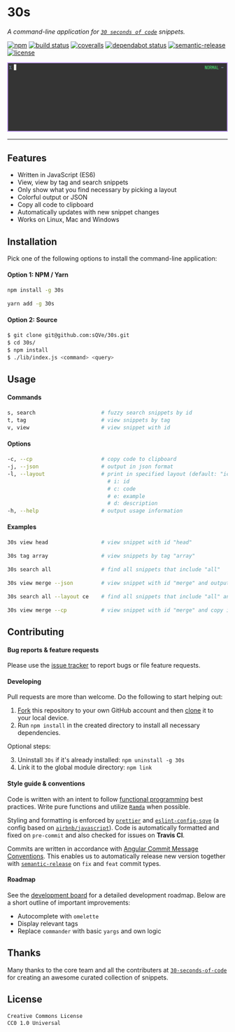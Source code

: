 # 30s

_A command-line application for [`30 seconds of code`](https://github.com/30-seconds/30-seconds-of-code/) snippets._

[![npm](https://img.shields.io/npm/v/30s.svg)](https://www.npmjs.com/package/30s) [![build status](https://travis-ci.org/sQVe/30s.svg?branch=master)](https://travis-ci.org/sQVe/30s) [![coveralls](https://coveralls.io/repos/github/sQVe/30s/badge.svg?branch=develop)](https://coveralls.io/github/sQVe/30s?branch=develop) [![dependabot status](https://api.dependabot.com/badges/status?host=github&repo=sQVe/30s)](https://dependabot.com) [![semantic-release](https://img.shields.io/badge/%20%20%F0%9F%93%A6%F0%9F%9A%80-semantic--release-e10079.svg)](https://github.com/semantic-release/semantic-release) [![license](https://img.shields.io/badge/license-CC0--1.0-blue.svg)](https://github.com/sQVe/30s/blob/develop/LICENSE)

![Demo](/.github/demo.gif?raw=true)

<hr>

## Features

- Written in JavaScript (ES6)
- View, view by tag and search snippets
- Only show what you find necessary by picking a layout
- Colorful output or JSON
- Copy all code to clipboard
- Automatically updates with new snippet changes
- Works on Linux, Mac and Windows

## Installation

Pick one of the following options to install the command-line application:

#### Option 1: NPM / Yarn

```bash
npm install -g 30s
```

```bash
yarn add -g 30s
```

#### Option 2: Source

```bash
$ git clone git@github.com:sQVe/30s.git
$ cd 30s/
$ npm install
$ ./lib/index.js <command> <query>
```

## Usage

#### Commands

```bash
s, search                     # fuzzy search snippets by id
t, tag                        # view snippets by tag
v, view                       # view snippet with id
```

#### Options

```bash
-c, --cp                      # copy code to clipboard
-j, --json                    # output in json format
-l, --layout                  # print in specified layout (default: "iced")
                                # i: id
                                # c: code
                                # e: example
                                # d: description
-h, --help                    # output usage information
```

#### Examples

```bash
30s view head                 # view snippet with id "head"
```

```bash
30s tag array                 # view snippets by tag "array"
```

```bash
30s search all                # find all snippets that include "all"
```

```bash
30s view merge --json         # view snippet with id "merge" and output as json
```

```bash
30s search all --layout ce    # find all snippets that include "all" and print only code and example
```

```bash
30s view merge --cp           # view snippet with id "merge" and copy it's code
```

## Contributing

#### Bug reports & feature requests

Please use the [issue tracker](https://github.com/sQVe/30s/issues) to report bugs or file feature requests.

#### Developing

Pull requests are more than welcome. Do the following to start helping out:

1. [Fork](https://help.github.com/articles/fork-a-repo/) this repository to your own GitHub account and then [clone](https://help.github.com/articles/cloning-a-repository/) it to your local device.
2. Run `npm install` in the created directory to install all necessary dependencies.

Optional steps:

3. Uninstall `30s` if it's already installed: `npm uninstall -g 30s`
4. Link it to the global module directory: `npm link`

#### Style guide & conventions

Code is written with an intent to follow [functional programming](https://en.wikipedia.org/wiki/Functional_programming) best practices. Write pure functions and utilize [`Ramda`](https://github.com/ramda/ramda) when possible.

Styling and formatting is enforced by [`prettier`](https://github.com/prettier/prettier) and [`eslint-config-sqve`](https://github.com/sQVe/eslint-config-sqve) (a config based on [`airbnb/javascript`](https://github.com/airbnb/javascript)). Code is automatically formatted and fixed on `pre-commit` and also checked for issues on **Travis CI**.

Commits are written in accordance with [Angular Commit Message Conventions](https://github.com/angular/angular.js/blob/master/DEVELOPERS.md#-git-commit-guidelines). This enables us to automatically release new version together with [`semantic-release`](https://github.com/semantic-release/semantic-release) on `fix` and `feat` commit types.

#### Roadmap

See the [development board](https://github.com/sQVe/30s/projects/1) for a detailed development roadmap. Below are a short outline of important improvements:

- Autocomplete with `omelette`
- Display relevant tags
- Replace `commander` with basic `yargs` and own logic

## Thanks

Many thanks to the core team and all the contributers at [`30-seconds-of-code`](https://github.com/Chalarangelo/30-seconds-of-code) for creating an awesome curated collection of snippets.

## License

```
Creative Commons License
CC0 1.0 Universal
```
